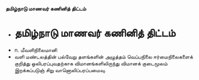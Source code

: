 **தமிழ்நாடு மாணவர் கணினித் திட்டம்**
- # தமிழ்நாடு மாணவர் கணினித் திட்டம்
- n. மீவளிநிலைமானி
- வளி மண்டலத்தின் பல்வேறு தளங்களின் அழுத்தம் வெப்பநிலை ஈர்மைநிலைகளைக் குறித்து ஒலிபரப்புவதற்காக விமானங்களிலிருந்து விமானக் குடைமூலம் இறக்கப்படுஞ் சிறு வானொலிப்பரப்பமைவு.

